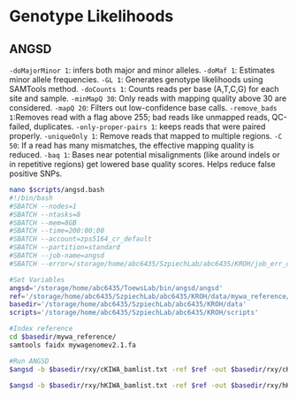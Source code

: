 # Genotype Likelihoods

## ANGSD
`-doMajorMinor 1`: infers both major and minor alleles.
`-doMaf 1`: Estimates minor allele frequencies. 
`-GL 1`: Generates genotype likelihoods using SAMTools method. 
`-doCounts 1`: Counts reads per base (A,T,C,G) for each site and sample. 
`-minMapQ 30`: Only reads with mapping quality above 30 are considered. 
`-mapQ 20`: Filters out low-confidence base calls. 
`-remove_bads 1`:Removes read with a flag above 255; bad reads like unmapped reads, QC-failed, duplicates. 
`-only-proper-pairs 1`: keeps reads that were paired properly. 
`-uniqueOnly 1`: Remove reads that mapped to multiple regions.
`-C 50`: If a read has many mismatches, the effective mapping quality is reduced.
`-baq 1`: Bases near potential misalignments (like around indels or in repetitive regions) get lowered base quality scores. Helps reduce false positive SNPs. 

```bash
nano $scripts/angsd.bash
#!/bin/bash
#SBATCH --nodes=1
#SBATCH --ntasks=8
#SBATCH --mem=8GB
#SBATCH --time=200:00:00
#SBATCH --account=zps5164_cr_default
#SBATCH --partition=standard
#SBATCH --job-name=angsd
#SBATCH --error=/storage/home/abc6435/SzpiechLab/abc6435/KROH/job_err_output/%x.%j.out

#Set Variables
angsd='/storage/home/abc6435/ToewsLab/bin/angsd/angsd'
ref='/storage/home/abc6435/SzpiechLab/abc6435/KROH/data/mywa_reference/mywagenomev2.1.fa'
basedir='/storage/home/abc6435/SzpiechLab/abc6435/KROH/data'
scripts='/storage/home/abc6435/SzpiechLab/abc6435/KROH/scripts'

#Index reference 
cd $basedir/mywa_reference/
samtools faidx mywagenomev2.1.fa

#Run ANGSD
$angsd -b $basedir/rxy/cKIWA_bamlist.txt -ref $ref -out $basedir/rxy/cKIWA -GL 1 -doMajorMinor 1 -doMaf 1 -doCounts 1 -minMapQ 30 -minQ 20 -remove_bads 1 -only_proper_pairs 1 -uniqueOnly 1 -C 50 -baq 1 -nThreads 8

$angsd -b $basedir/rxy/hKIWA_bamlist.txt -ref $ref -out $basedir/rxy/hKIWA -GL 1  -doMajorMinor 1 -doMaf 1 -doCounts 1 -minMapQ 30 -minQ 20 -remove_bads 1 -only_proper_pairs 1 -uniqueOnly 1 -C 50 -baq 1 -nThreads 8
```